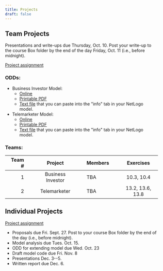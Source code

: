 ```yaml
---
title: Projects
draft: false
---
```


## Team Projects

Presentations and write-ups due Thursday, Oct. 10. Post your write-up to the course Box folder by the end of the day Friday, Oct. 11 (i.e., before midnight).

[Project assignment](/assignment/TeamProjectAssignment.pdf)

### ODDs:

* Business Investor Model:
  * [Online](/projects/business_investor_odd)
  * [Printable PDF](/files/odd/business_investor_odd.pdf)
  * [Text file](/files/odd/business_investor_odd.md) that you can paste into the "info" tab in your NetLogo model.
* Telemarketer Model:
  * [Online](/projects/telemarketer_odd)
  * [Printable PDF](/files/odd/telemarketer_odd.pdf)
  * [Text file](/files/odd/telemarketer_odd.md) that you can paste into the "info" tab in your NetLogo model.

### Teams:

| Team # | &nbsp;&nbsp; |      Project      | &nbsp;&nbsp; |           Members                          | &nbsp;&nbsp; |     Exercises     |
|-------:|:------------:|:-----------------:|:------------:|:-------------------------------------------|:------------:|:-----------------:|
| 1      |              | Business Investor |              | TBA                                        |              |  10.3, 10.4       |
| 2      |              | Telemarketer      |              | TBA                                        |              |  13.2, 13.6, 13.8 |

## Individual Projects

[Project assignment](/assignment/ResearchProjectAssignment.pdf)

* Proposals due Fri. Sept. 27. Post to your course Box folder by the end of the day (i.e., before midnight).
* Model analysis due Tues. Oct. 15.
* ODD for extending model due Wed. Oct. 23
* Draft model code due Fri. Nov. 8
* Presentations Dec. 3--5.
* Written report due Dec. 6.
